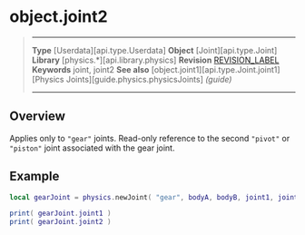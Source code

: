 # object.joint2

> --------------------- ------------------------------------------------------------------------------------------
> __Type__              [Userdata][api.type.Userdata]
> __Object__            [Joint][api.type.Joint]
> __Library__           [physics.*][api.library.physics]
> __Revision__          [REVISION_LABEL](REVISION_URL)
> __Keywords__          joint, joint2
> __See also__          [object.joint1][api.type.Joint.joint1]
>								[Physics Joints][guide.physics.physicsJoints] _(guide)_
> --------------------- ------------------------------------------------------------------------------------------

## Overview

Applies only to `"gear"` joints. Read-only reference to the second `"pivot"` or `"piston"` joint associated with the gear joint.

## Example

``````lua
local gearJoint = physics.newJoint( "gear", bodyA, bodyB, joint1, joint2, 1.0 )

print( gearJoint.joint1 )
print( gearJoint.joint2 )
``````